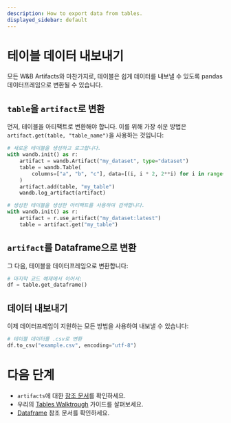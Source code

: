 ```yaml
---
description: How to export data from tables.
displayed_sidebar: default
---
```


# 테이블 데이터 내보내기
모든 W&B Artifacts와 마찬가지로, 테이블은 쉽게 데이터를 내보낼 수 있도록 pandas 데이터프레임으로 변환될 수 있습니다.

## `table`을 `artifact`로 변환
먼저, 테이블을 아티팩트로 변환해야 합니다. 이를 위해 가장 쉬운 방법은 `artifact.get(table, "table_name")`을 사용하는 것입니다:

```python
# 새로운 테이블을 생성하고 로그합니다.
with wandb.init() as r:
    artifact = wandb.Artifact("my_dataset", type="dataset")
    table = wandb.Table(
        columns=["a", "b", "c"], data=[(i, i * 2, 2**i) for i in range(10)]
    )
    artifact.add(table, "my_table")
    wandb.log_artifact(artifact)

# 생성한 테이블을 생성한 아티팩트를 사용하여 검색합니다.
with wandb.init() as r:
    artifact = r.use_artifact("my_dataset:latest")
    table = artifact.get("my_table")
```

## `artifact`를 Dataframe으로 변환
그 다음, 테이블을 데이터프레임으로 변환합니다:

```python
# 마지막 코드 예제에서 이어서:
df = table.get_dataframe()
```

## 데이터 내보내기
이제 데이터프레임이 지원하는 모든 방법을 사용하여 내보낼 수 있습니다:

```python
# 테이블 데이터를 .csv로 변환
df.to_csv("example.csv", encoding="utf-8")
```

# 다음 단계
- `artifacts`에 대한 [참조 문서](../artifacts/construct-an-artifact.md)를 확인하세요.
- 우리의 [Tables Walktrough](../tables/tables-walkthrough.md) 가이드를 살펴보세요.
- [Dataframe](https://pandas.pydata.org/docs/reference/api/pandas.DataFrame.html) 참조 문서를 확인하세요.